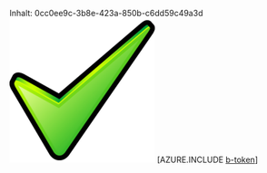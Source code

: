 Inhalt: 0cc0ee9c-3b8e-423a-850b-c6dd59c49a3d![Bild](9990d51f-dc2c-4404-a09a-71afd6e1048d.png)
[AZURE.INCLUDE [b-token](0608ed7c-65f8-4014-8a6c-dcc0a2c5bc27.md)]
